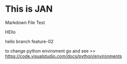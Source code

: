# This is JAN

Markdown File Test

HEllo

hello branch feature-02 

to change python enviroment go and see >> https://code.visualstudio.com/docs/python/environments